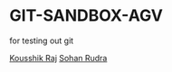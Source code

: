 # GIT-SANDBOX-AGV
for testing out git

[Kousshik Raj](https://github.com/TheLethalCode)
[Sohan Rudra](https://github.com/rudrasohan)

